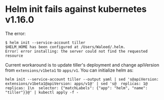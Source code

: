 # Helm init fails against kubernetes v1.16.0

The error:

```
$ helm init --service-account tiller
$HELM_HOME has been configured at /Users/Waleed/.helm.
Error: error installing: the server could not find the requested resource
```

Current workaround is to update tiller's deployment and change apiVersion from `extensions/v1beta1` to `apps/v1`. You can 
initialize helm as:

`helm init --service-account tiller --output yaml | sed 's@apiVersion: extensions/v1beta1@apiVersion: apps/v1@' | sed 's@  replicas: 1@  replicas: 1\n  selector: {"matchLabels": {"app": "helm", "name": "tiller"}}@' | kubectl apply -f -
`
